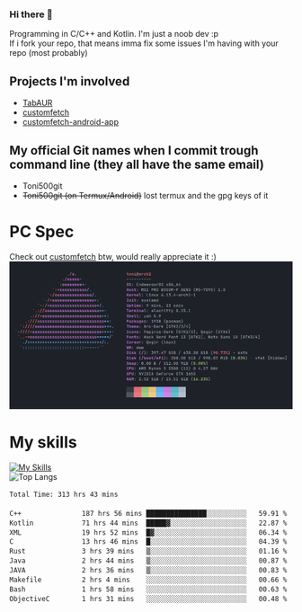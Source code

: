 ### Hi there 👋

Programming in C/C++ and Kotlin. I'm just a noob dev :p\
If i fork your repo, that means imma fix some issues I'm having with your repo (most probably)

## Projects I'm involved
 - [TabAUR](https://github.com/BurntRanch/TabAUR)
 - [customfetch](https://github.com/Toni500github/customfetch)
 - [customfetch-android-app](https://github.com/Toni500github/customfetch-android-app)

## My official Git names when I commit trough command line (they all have the same email)
* Toni500git
* ~~Toni500git (on Termux/Android)~~ lost termux and the gpg keys of it

# PC Spec
Check out [customfetch](https://github.com/Toni500github/customfetch) btw, would really appreciate it :)
![screenshot.png](https://github.com/Toni500github/customfetch/raw/main/screenshot.png)

# My skills
[![My Skills](https://skillicons.dev/icons?i=cpp,bash,kotlin,androidstudio,arch,linux&theme=light)](https://skillicons.dev)\
![Top Langs](https://github-readme-stats.vercel.app/api/top-langs/?username=Toni500github&layout=compact)

<!--START_SECTION:waka-->

```txt
Total Time: 313 hrs 43 mins

C++               187 hrs 56 mins ███████████████░░░░░░░░░░   59.91 %
Kotlin            71 hrs 44 mins  █████▓░░░░░░░░░░░░░░░░░░░   22.87 %
XML               19 hrs 52 mins  █▓░░░░░░░░░░░░░░░░░░░░░░░   06.34 %
C                 13 hrs 46 mins  █░░░░░░░░░░░░░░░░░░░░░░░░   04.39 %
Rust              3 hrs 39 mins   ▒░░░░░░░░░░░░░░░░░░░░░░░░   01.16 %
Java              2 hrs 44 mins   ▒░░░░░░░░░░░░░░░░░░░░░░░░   00.87 %
JAVA              2 hrs 36 mins   ▒░░░░░░░░░░░░░░░░░░░░░░░░   00.83 %
Makefile          2 hrs 4 mins    ░░░░░░░░░░░░░░░░░░░░░░░░░   00.66 %
Bash              1 hrs 58 mins   ░░░░░░░░░░░░░░░░░░░░░░░░░   00.63 %
ObjectiveC        1 hrs 31 mins   ░░░░░░░░░░░░░░░░░░░░░░░░░   00.48 %
```

<!--END_SECTION:waka-->
